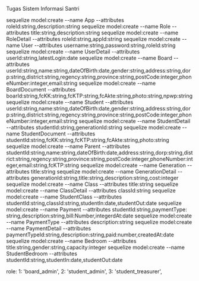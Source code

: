 Tugas Sistem Informasi Santri

sequelize model:create --name App --attributes roleId:string,description:string
sequelize model:create --name Role --attributes title:string,description:string
sequelize model:create --name RoleDetail --attributes roleId:string,appId:string
sequelize model:create --name User --attributes username:string,password:string,roleId:string
sequelize model:create --name UserDetail --attributes userId:string,latestLogin:date
sequelize model:create --name Board --attributes userId:string,name:string,dateOfBirth:date,gender:string,address:string,dorp:string,district:string,regency:string,province:string,postCode:integer,phoneNumber:integer,email:string
sequelize model:create --name BoardDocument --attributes boarId:string,fcKK:string,fcKTP:string,fcAkte:string,photo:string,npwp:string 
sequelize model:create --name Student --attributes userId:string,name:string,dateOfBirth:date,gender:string,address:string,dorp:string,district:string,regency:string,province:string,postCode:integer,phoneNumber:integer,email:string
sequelize model:create --name StudentDetail --attributes studentId:string,generationId:string
sequelize model:create --name StudentDocument --attributes studentId:string,fcKK:string,fcKTP:string,fcAkte:string,photo:string
sequelize model:create --name Parent --attributes studentId:string,name:string,dateOfBirth:date,address:string,dorp:string,district:string,regency:string,province:string,postCode:integer,phoneNumber:integer,email:string,fcKTP:string
sequelize model:create --name Generation --attributes title:string
sequelize model:create --name GenerationDetail --attributes generationId:string,title:string,description:string,cost:integer
sequelize model:create --name Class --attributes title:string
sequelize model:create --name ClassDetail --attributes classId:string
sequelize model:create --name StudentClass --attributes studentId:string,classId:string,studentIn:date,studentOut:date
sequelize model:create --name Payment --attributes studentId:string,paymentType: string,description:string,bill:Number,integerdAt:date 
sequelize model:create --name PaymentType --attributes description:string
sequelize model:create --name PaymentDetail --attributes paymentTypeId:string,description:string,paid:number,createdAt:date
sequelize model:create --name Bedroom --attributes title:string,gender:string,capacity:integer
sequelize model:create --name StudentBedroom --attributes studentId:string,studentIn:date,studentOut:date



role: 
1: 'board_admin',
2: 'student_admin',
3: 'student_treasurer',